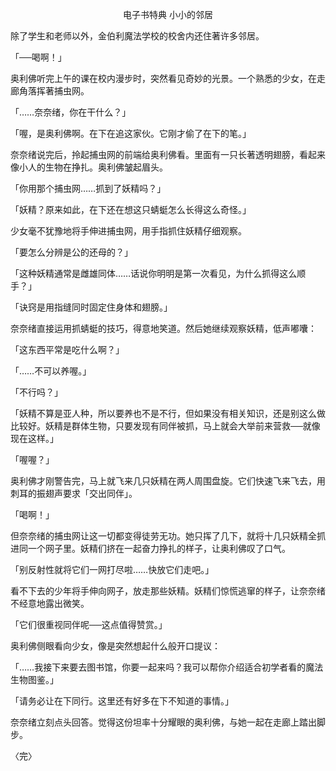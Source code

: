 <p align="center">电子书特典 小小的邻居</p>

除了学生和老师以外，金伯利魔法学校的校舍内还住著许多邻居。

「──喝啊！」

奥利佛听完上午的课在校内漫步时，突然看见奇妙的光景。一个熟悉的少女，在走廊角落挥著捕虫网。

「……奈奈绪，你在干什么？」

「喔，是奥利佛啊。在下在追这家伙。它刚才偷了在下的笔。」

奈奈绪说完后，拎起捕虫网的前端给奥利佛看。里面有一只长著透明翅膀，看起来像小人的生物在挣扎。奥利佛皱起眉头。

「你用那个捕虫网……抓到了妖精吗？」

「妖精？原来如此，在下还在想这只蜻蜓怎么长得这么奇怪。」

少女毫不犹豫地将手伸进捕虫网，用手指抓住妖精仔细观察。

「要怎么分辨是公的还母的？」

「这种妖精通常是雌雄同体……话说你明明是第一次看见，为什么抓得这么顺手？」

「诀窍是用指缝同时固定住身体和翅膀。」

奈奈绪直接运用抓蜻蜓的技巧，得意地笑道。然后她继续观察妖精，低声嘟囔：

「这东西平常是吃什么啊？」

「……不可以养喔。」

「不行吗？」

「妖精不算是亚人种，所以要养也不是不行，但如果没有相关知识，还是别这么做比较好。妖精是群体生物，只要发现有同伴被抓，马上就会大举前来营救──就像现在这样。」

「喔喔？」

奥利佛才刚警告完，马上就飞来几只妖精在两人周围盘旋。它们快速飞来飞去，用刺耳的振翅声要求「交出同伴」。

「喝啊！」

但奈奈绪的捕虫网让这一切都变得徒劳无功。她只挥了几下，就将十几只妖精全抓进同一个网子里。妖精们挤在一起奋力挣扎的样子，让奥利佛叹了口气。

「别反射性就将它们一网打尽啦……快放它们走吧。」

看不下去的少年将手伸向网子，放走那些妖精。妖精们惊慌逃窜的样子，让奈奈绪不经意地露出微笑。

「它们很重视同伴呢──这点值得赞赏。」

奥利佛侧眼看向少女，像是突然想起什么般开口提议：

「……我接下来要去图书馆，你要一起来吗？我可以帮你介绍适合初学者看的魔法生物图鉴。」

「请务必让在下同行。这里还有好多在下不知道的事情。」

奈奈绪立刻点头回答。觉得这份坦率十分耀眼的奥利佛，与她一起在走廊上踏出脚步。

〈完〉

